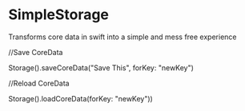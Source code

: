 # SimpleStorage
Transforms core data in swift into a simple and mess free experience

//Save CoreData

Storage().saveCoreData("Save This", forKey: "newKey")

//Reload CoreData

Storage().loadCoreData(forKey: "newKey"))
